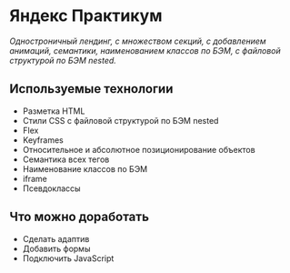 # Яндекс Практикум

*Одностроничный лендинг, с множеством секций, с добавлением анимаций, семантики, наименованием классов по БЭМ, с файловой структурой по БЭМ nested.*

## Используемые технологии
* Разметка HTML  
* Стили CSS с файловой структурой по БЭМ nested  
* Flex  
* Keyframes  
* Относительное и абсолютное позиционирование объектов  
* Семантика всех тегов  
* Наименование классов по БЭМ  
* iframe  
* Псевдоклассы  

## Что можно доработать
* Сделать адаптив
* Добавить формы
* Подключить JavaScript
